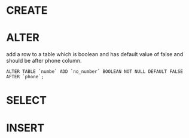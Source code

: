 # CREATE


# ALTER
add a row to a table which is boolean and has default value of false and should be after phone column.

```
ALTER TABLE `numbe` ADD `no_number` BOOLEAN NOT NULL DEFAULT FALSE AFTER `phone`; 
```

# SELECT


# INSERT
